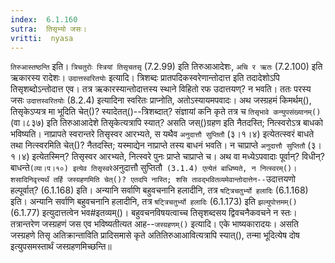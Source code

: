 ```yaml
---
index:  6.1.160
sutra:  तिसृभ्यो जसः।
vritti:  nyasa
---
```


`तिरुआस्तष्ठन्ति` इति। `त्रिचतुरोः स्त्रियां तिसृचतसृ` (7.2.99) इति तिरुआआदेशः, `अचि र ऋतः` (7.2.100) इति ऋकारस्य रादेशः। `उदात्तस्वरितयोः` इत्यादि। त्रिशब्दः प्रातपदिकस्वरेणान्तोदात्त इति तदादेशोऽपि तिसृशब्दोऽन्तोदात्त एव। तत्र ऋकारस्यान्तोदात्तस्य स्थाने विहितो रफ उदात्तयण्? न भवति। ततः परस्य जसः `उदात्तस्वरितयोः` (8.2.4) इत्यादिना स्वरितः प्राप्नोति, अतोऽस्यायमपवादः। 
अथ जस्ग्रहमं किमर्थम्(), तिसृकेऽप्यत्र मा भूदिति चेत्()? स्यादेतत्()--त्रिशब्दात्? संज्ञायां कनि कृते तत्र च `तिसृभावे कन्युपसंख्यानम्()` (वा।८३७) इति तिरुआआदेशे तिसृकेत्यत्रापि स्यात्? असति जस्()ग्रहण इति नैतदस्ति; नित्स्वरोऽत्र बाधको भविष्यति। नाप्रापते स्वरान्तरे तिसृस्वर आरभ्यते, स यथैव `अनुदात्तौ सुप्तितौ` (३।१।४) इत्येतत्स्वरं बाधते तथा नित्स्वरमिति चेत्()? नैतदस्ति; यस्माद्येन नाप्राप्ते तस्य बाधनं भवति। न चाप्राप्ते `अनुदात्तौ सुप्तितौ` (३।१।४) इत्येतस्मिन्? तिसृस्वर आरभ्यते, नित्स्वरे पुनः प्राप्ते चाप्राप्ते च। अथ वा मध्येऽपवादाः पूर्वान्? विधीन्? बाधन्ते` (व्या।प।१०) इत्येव तिसृस्वरे `अनुदात्तौ सुप्तितौ` (3.1.4) एत्येतं बाधिष्यते, न नित्स्वरम्()। शसादिनिवृत्त्यर्थं तर्हि जस्ग्रहणमिति चेत्()? एतदपि नास्ति; शसि तावद्भवितव्यमेवान्तोदात्तेन--`उदात्तयणो हल्पूर्वात्? (6.1.168) इति। अन्यानि सर्वाणि बहुवचनानि हलादीनि, तत्र `षट्त्रिचतुर्भ्यो हलादिः` (6.1.168) इति। अन्यानि सर्वाणि बहुवचनानि हलादीनि, तत्र `षट्त्रिचतुर्भ्यो हलादिः` (6.1.173) इति `झल्युपोत्तमम्()` (6.1.77) इत्युदात्तत्वेन भव#इतव्यम्()। बहुवचनविषयत्वाच्च तिसृशब्दसय द्विवचनैकवचने न स्तः। तत्रान्तरेण जस्ग्रहणं जस एव भविष्यतीत्यत आह--`जस्ग्रहणम्()` इत्यादि। एके भाष्यकारादयः। असति जस्ग्रहणे तिसृ अतिक्रान्ताविति प्रादिसमासे कृते अतितिरुआआवित्यत्रापि स्यात्(), तन्मा भूदित्येष दोष इत्युपसमस्तार्थं जस्ग्रहणमिच्छन्ति॥
